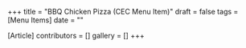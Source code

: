 +++
title = "BBQ Chicken Pizza (CEC Menu Item)"
draft = false
tags = [Menu Items]
date = ""

[Article]
contributors = []
gallery = []
+++